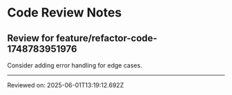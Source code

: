 # Code Review Notes

## Review for feature/refactor-code-1748783951976

Consider adding error handling for edge cases.

---
Reviewed on: 2025-06-01T13:19:12.692Z